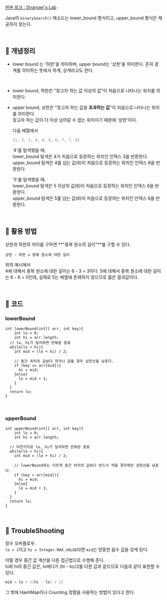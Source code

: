 [원본 링크 : Stranger's Lab](https://st-lab.tistory.com/267) 

Java의 ```binarySearch()``` 메소드는 lower_bound 형식이고, upper_bound 형식은 제공하지 않는다.

<br>

## 📍 개념정리
- lower bound 는 '하한'을 의미하며, upper bound는 '상한'을 의미한다. 흔히 경계를 의미하는 뜻에서 하계, 상계라고도 한다.

<br>

- lower bound, 하한은 "찾고자 하는 값 이상의 값"이 처음으로 나타나는 위치를 의미한다.
- upper bound, 상한은 "찾고자 하는 값을 **초과하는 값**"이 처음으로 나타나는 위치를 의미한다.  
  찾고자 하는 값이 더 이상 넘어갈 수 없는 위치이기 때문에 '상한'이다.

  다음 배열에서
  ```java
  [1, 2, 2, 4, 4, 4, 6, 7, 7, 9]
  ```
  '4'를 탐색했을 때,    
  lower_bound 탐색은 4가 처음으로 등장하는 위치인 인덱스 3을 반환한다.    
  upper_bound 탐색은 4를 넘는 값(6)이 처음으로 등장하는 위치인 인덱스 6을 반환한다.  

  '5'를 탐색했을 때,  
  lower_bound 탐색은 5 이상의 값(6)이 처음으로 등장하는 위치인 인덱스 6을 반환한다.  
  upper_bound 탐색은 5를 넘는 값(6)이 처음으로 등장하는 위치인 인덱스 6을 반환한다.  

<br>

## 📍 활용 방법
상한과 하한의 차이를 구하면 **"중복 원소의 길이"**를 구할 수 있다.
```
상한 - 하한 = 중복 원소에 대한 길이
```
위의 예시에서  
4에 대해서 중복 원소에 대한 길이는 6 - 3 = 3이다.
5에 대해서 중복 원소에 대한 길이는 6 - 6 = 0인데, 실제로 5는 배열에 존재하지 않으므로 옳은 결과값이다.

<br>

## 📍 코드 
### lowerBound
```
int lowerBound(int[] arr, int key){
	int lo = 0; 
	int hi = arr.length; 
  // lo, hi가 일치하면 반복문 종료
  while(lo < hi){
    int mid = (lo + hi) / 2;

    // 중간 위치의 값보다 작거나 같을 경우 상한선을 낮춘다.
    if (key <= arr[mid]){
      hi = mid;
    }else{
      lo = mid + 1;
    }
  }
  return lo;
}
```

<br>

### upperBound
```
int upperBound(int[] arr, int key){
	int lo = 0; 
	int hi = arr.length;

  // 마찬가지로 lo, hi가 일치하면 반복문 종료
  while(lo < hi){
    int mid = (lo + hi) / 2;

    // lowerBound와는 다르게 중간 위치의 값보다 반드시 작을 경우에만 상한선을 낮춘다.
    if (key < arr[mid]){
      hi = mid;
    }else{
      lo = mid + 1;
    }
  }
  return lo;
}
```
<br>

## 📍 TroubleShooting
정수 오버플로우.  
```lo = 1```이고 ```hi = Integer.MAX_VALUE```라면 ```mid```는 엉뚱한 음수 값을 갖게 된다.  

이럴 경우 중간 값 계산을 다른 접근법으로 수행해 준다.  
lo와 hi의 중간 값은, lo에다가 (hi - lo)/2를 더한 값과 같으므로 다음과 같이 표현할 수 있다.
```java
mid = lo + ((hi - lo) / 2)
```

그 밖에 HashMap이나 Counting 정렬을 사용하는 방법이 있다고 한다.


